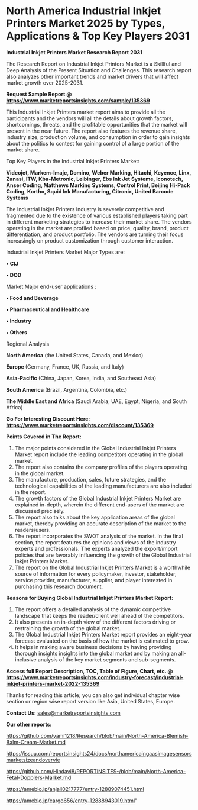# North America Industrial Inkjet Printers Market 2025 by Types, Applications & Top Key Players 2031

<strong>Industrial Inkjet Printers Market Research Report 2031</strong>

The Research Report on Industrial Inkjet Printers Market is a Skillful and Deep Analysis of the Present Situation and Challenges. This research report also analyzes other important trends and market drivers that will affect market growth over 2025-2031.

<strong>Request Sample Report @ <a href=https://www.marketreportsinsights.com/sample/135369>https://www.marketreportsinsights.com/sample/135369</a></strong>

This Industrial Inkjet Printers market report aims to provide all the participants and the vendors will all the details about growth factors, shortcomings, threats, and the profitable opportunities that the market will present in the near future. The report also features the revenue share, industry size, production volume, and consumption in order to gain insights about the politics to contest for gaining control of a large portion of the market share.

Top Key Players in the Industrial Inkjet Printers Market:

<strong>Videojet, Markem-Imaje, Domino, Weber Marking, Hitachi, Keyence, Linx, Zanasi, ITW, Kba-Metronic, Leibinger, Ebs Ink Jet Systeme, Iconotech, Anser Coding, Matthews Marking Systems, Control Print, Beijing Hi-Pack Coding, Kortho, Squid Ink Manufacturing, Citronix, United Barcode Systems</strong>

The Industrial Inkjet Printers Industry is severely competitive and fragmented due to the existence of various established players taking part in different marketing strategies to increase their market share. The vendors operating in the market are profiled based on price, quality, brand, product differentiation, and product portfolio. The vendors are turning their focus increasingly on product customization through customer interaction.

Industrial Inkjet Printers Market Major Types are:

<strong>• CIJ

• DOD</strong>

Market Major end-user applications :

<strong>• Food and Beverage

• Pharmaceutical and Healthcare

• Industry

• Others</strong>

Regional Analysis

</u><strong><b>North America</b></strong> (the United States, Canada, and Mexico)

<strong><b>Europe </b></strong>(Germany, France, UK, Russia, and Italy)

<strong><b>Asia-Pacific</b></strong> (China, Japan, Korea, India, and Southeast Asia)

<strong><b>South America</b></strong> (Brazil, Argentina, Colombia, etc.)

<strong><b>The Middle East and Africa</b></strong> (Saudi Arabia, UAE, Egypt, Nigeria, and South Africa)

<strong>Go For Interesting Discount Here: <a href=https://www.marketreportsinsights.com/discount/135369>https://www.marketreportsinsights.com/discount/135369</a></strong>

<strong>Points Covered in The Report:</strong>
<ol>
  <li>The major points considered in the Global Industrial Inkjet Printers Market report include the leading competitors operating in the global market.</li>
  <li>The report also contains the company profiles of the players operating in the global market.</li>
  <li>The manufacture, production, sales, future strategies, and the technological capabilities of the leading manufacturers are also included in the report.</li>
  <li>The growth factors of the Global Industrial Inkjet Printers Market are explained in-depth, wherein the different end-users of the market are discussed precisely.</li>
  <li>The report also talks about the key application areas of the global market, thereby providing an accurate description of the market to the readers/users.</li>
  <li>The report incorporates the SWOT analysis of the market. In the final section, the report features the opinions and views of the industry experts and professionals. The experts analyzed the export/import policies that are favorably influencing the growth of the Global Industrial Inkjet Printers Market.</li>
  <li>The report on the Global Industrial Inkjet Printers Market is a worthwhile source of information for every policymaker, investor, stakeholder, service provider, manufacturer, supplier, and player interested in purchasing this research document.</li>
</ol>
<strong>Reasons for Buying Global Industrial Inkjet Printers Market Report:</strong>

<ol>
  <li>The report offers a detailed analysis of the dynamic competitive landscape that keeps the reader/client well ahead of the competitors.</li>
  <li>It also presents an in-depth view of the different factors driving or restraining the growth of the global market.</li>
  <li>The Global Industrial Inkjet Printers Market report provides an eight-year forecast evaluated on the basis of how the market is estimated to grow.</li>
  <li>It helps in making aware business decisions by having providing thorough insights insights into the global market and by making an all-inclusive analysis of the key market segments and sub-segments.</li>
</ol>
<strong>Access full Report Description, TOC, Table of Figure, Chart, etc. @ <a href=https://www.marketreportsinsights.com/industry-forecast/industrial-inkjet-printers-market-2022-135369>https://www.marketreportsinsights.com/industry-forecast/industrial-inkjet-printers-market-2022-135369</a></strong>


Thanks for reading this article; you can also get individual chapter wise section or region wise report version like Asia, United States, Europe.

<strong>Contact Us:</strong>
sales@marketreportsinsights.com

<strong>Our other reports:</strong>

<a href=https://github.com/yami1218/Research/blob/main/North-America-Blemish-Balm-Cream-Market.md>https://github.com/yami1218/Research/blob/main/North-America-Blemish-Balm-Cream-Market.md</a>

<a href=https://issuu.com/reportsinsights24/docs/northamericaingaasimagesensorsmarketsizeandovervie>https://issuu.com/reportsinsights24/docs/northamericaingaasimagesensorsmarketsizeandovervie</a>

<a href=https://github.com/Hindavi8/REPORTINSITES-/blob/main/North-America-Fetal-Dopplers-Market.md>https://github.com/Hindavi8/REPORTINSITES-/blob/main/North-America-Fetal-Dopplers-Market.md</a>

<a href=https://ameblo.jp/anjali0217777/entry-12889074451.html>https://ameblo.jp/anjali0217777/entry-12889074451.html</a>

<a href=https://ameblo.jp/cargo656/entry-12888943019.html>https://ameblo.jp/cargo656/entry-12888943019.html</a>"
